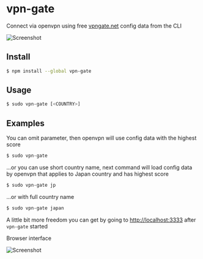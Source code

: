 # vpn-gate
Connect via openvpn using free [vpngate.net](http://www.vpngate.net/) config data from the CLI

![Screenshot](http://i.imgur.com/F8qPjID.png)

## Install

```bash
$ npm install --global vpn-gate
```

## Usage

```bash
$ sudo vpn-gate [<COUNTRY>]
```

## Examples
You can omit parameter, then openvpn will use config data with the highest score
```bash
$ sudo vpn-gate
```

...or you can use short country name, next command will load config data by openvpn that applies to Japan country and has highest score
```bash
$ sudo vpn-gate jp
```

...or with full country name
```bash
$ sudo vpn-gate japan
```

A little bit more freedom you can get by going to [http://localhost:3333](http://localhost:3333) after `vpn-gate` started

Browser interface
 
![Screenshot](http://i.imgur.com/TbSWNOu.png)

